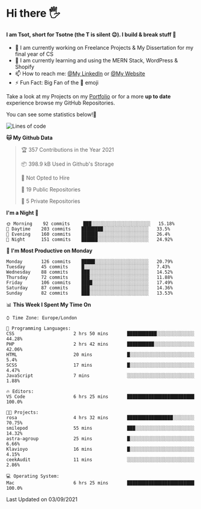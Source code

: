 # Hi there :raised_hand_with_fingers_splayed:
#### I am Tsot, short for Tsotne (the T is silent :wink:). I build & break stuff :space_invader:
- :telescope: I am currently working on Freelance Projects & My Dissertation for my final year of CS
- :seedling: I am currently learning and using the MERN Stack, WordPress & Shopify
- :mailbox: How to reach me: [@My LinkedIn](https://www.linkedin.com/in/tsotne-gvadzabia/) or [@My Website](https://tsotnegvadzabia.me/contact)
- :zap: Fun Fact: Big Fan of the :space_invader: emoji

Take a look at my Projects on my [Portfolio](https://tsotne.co.uk/) or for a more **up to date** experience browse my GitHub Repositories.

You can see some statistics below!:space_invader:
<!--START_SECTION:waka-->
![Lines of code](https://img.shields.io/badge/From%20Hello%20World%20I%27ve%20Written-3.5%20million%20lines%20of%20code-blue)

**🐱 My Github Data** 

> 🏆 357 Contributions in the Year 2021
 > 
> 📦 398.9 kB Used in Github's Storage 
 > 
> 🚫 Not Opted to Hire
 > 
> 📜 19 Public Repositories 
 > 
> 🔑 5 Private Repositories  
 > 
**I'm a Night 🦉** 

```text
🌞 Morning    92 commits     ███░░░░░░░░░░░░░░░░░░░░░░   15.18% 
🌆 Daytime    203 commits    ████████░░░░░░░░░░░░░░░░░   33.5% 
🌃 Evening    160 commits    ██████░░░░░░░░░░░░░░░░░░░   26.4% 
🌙 Night      151 commits    ██████░░░░░░░░░░░░░░░░░░░   24.92%

```
📅 **I'm Most Productive on Monday** 

```text
Monday       126 commits    █████░░░░░░░░░░░░░░░░░░░░   20.79% 
Tuesday      45 commits     █░░░░░░░░░░░░░░░░░░░░░░░░   7.43% 
Wednesday    88 commits     ███░░░░░░░░░░░░░░░░░░░░░░   14.52% 
Thursday     72 commits     ███░░░░░░░░░░░░░░░░░░░░░░   11.88% 
Friday       106 commits    ████░░░░░░░░░░░░░░░░░░░░░   17.49% 
Saturday     87 commits     ███░░░░░░░░░░░░░░░░░░░░░░   14.36% 
Sunday       82 commits     ███░░░░░░░░░░░░░░░░░░░░░░   13.53%

```


📊 **This Week I Spent My Time On** 

```text
⌚︎ Time Zone: Europe/London

💬 Programming Languages: 
CSS                      2 hrs 50 mins       ███████████░░░░░░░░░░░░░░   44.28% 
PHP                      2 hrs 42 mins       ██████████░░░░░░░░░░░░░░░   42.06% 
HTML                     20 mins             █░░░░░░░░░░░░░░░░░░░░░░░░   5.4% 
SCSS                     17 mins             █░░░░░░░░░░░░░░░░░░░░░░░░   4.47% 
JavaScript               7 mins              ░░░░░░░░░░░░░░░░░░░░░░░░░   1.88%

🔥 Editors: 
VS Code                  6 hrs 25 mins       █████████████████████████   100.0%

🐱‍💻 Projects: 
rosa                     4 hrs 32 mins       █████████████████░░░░░░░░   70.75% 
smilepod                 55 mins             ███░░░░░░░░░░░░░░░░░░░░░░   14.32% 
astra-agroup             25 mins             █░░░░░░░░░░░░░░░░░░░░░░░░   6.66% 
Klavioyo                 16 mins             █░░░░░░░░░░░░░░░░░░░░░░░░   4.15% 
ceekAudit                11 mins             ░░░░░░░░░░░░░░░░░░░░░░░░░   2.86%

💻 Operating System: 
Mac                      6 hrs 25 mins       █████████████████████████   100.0%

```


 Last Updated on 03/09/2021
<!--END_SECTION:waka-->
